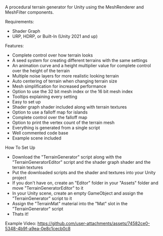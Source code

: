 A procedural terrain generator for Unity using the MeshRenderer and MeshFilter components.

Requirements:
  - Shader Graph
  - URP, HDRP, or Built-In (Unity 2021 and up)

Features:
  - Complete control over how terrain looks
  - A seed system for creating different terrains with the same settings
  - An animation curve and a height multiplier value for complete control over the height of the terrain
  - Multiple noise layers for more realistic looking terrain
  - Auto centering of terrain when changing terrain size
  - Mesh simplification for increased performance
  - Option to use the 32 bit mesh index or the 16 bit mesh index
  - Tooltips explaining every setting
  - Easy to set up
  - Shader graph shader included along with terrain textures
  - Option to use a falloff map for islands
  - Complete control over the falloff map
  - Option to print the vertex count of the terrain mesh
  - Everything is generated from a single script
  - Well commented code base
  - Example scene included

How To Set Up
  - Download the "TerrainGenerator" script along with the "TerrainGeneratorEditor" script and the shader graph shader and the terrain textures
  - Put the downloaded scripts and the shader and textures into your Unity project
  - If you don't have on, create an "Editor" folder in your "Assets" folder and move "TerrainGeneratorEditor" to it
  - In your Unity scene, create an empty GameObject and assign the "TerrainGenerator" script to it
  - Assign the "TerrainMat" material into the "Mat" slot in the "TerrainGenerator" script
  - Thats it!

Example Video:
https://github.com/user-attachments/assets/74582ce0-5348-4b9f-a9ea-0e8c1cecb0c8

